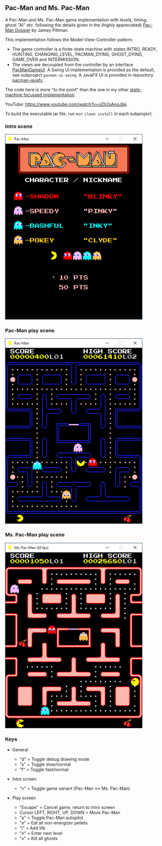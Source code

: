 ## Pac-Man and Ms. Pac-Man

A Pac-Man and Ms. Pac-Man game implementation with levels, timing, ghost "AI" etc. following the details given in the (highly appreciated) [Pac-Man Dossier](https://pacman.holenet.info) by Jamey Pittman.

This implementation follows the Model-View-Controller pattern:
- The game controller is a finite-state machine with states INTRO, READY, HUNTING, CHANGING_LEVEL, PACMAN_DYING, GHOST_DYING, GAME_OVER and INTERMISSION. 
- The views are decoupled from the controller by an interface [PacManGameUI](pacman/src/main/java/de/amr/games/pacman/ui/PacManGameUI.java). A Swing UI implementation is provided as the default, see subproject `pacman-ui-swing`. A JavaFX UI is provided in repository [pacman-javafx](https://github.com/armin-reichert/pacman).

The code here is more "to the point" than the one in my other [state-machine focussed implementation](https://github.com/armin-reichert/pacman).

YouTube: https://www.youtube.com/watch?v=oZh2oAnoJbk

To build the executable jar file, run `mvn clean install` in each subproject.

### Intro scene
<img src="pacman/doc/intro.png">

### Pac-Man play scene
<img src="pacman/doc/playing.png">

### Ms. Pac-Man play scene
<img src="pacman/doc/mspacman_playing.png">

### Keys

- General
  - "d" = Toggle debug drawing mode
  - "s" = Toggle slow/normal 
  - "f" = Toggle fast/normal

- Intro screen
  - "v" = Toggle game variant (Pac-Man <-> Ms. Pac-Man)

- Play screen
  - "Escape" = Cancel game, return to intro screen
  - Cursor LEFT, RIGHT, UP, DOWN = Move Pac-Man
  - "a" = Toggle Pac-Man autopilot
  - "e" = Eat all non-energizer pellets
  - "l" = Add life
  - "n" = Enter next level
  - "x" = Kill all ghosts
  
